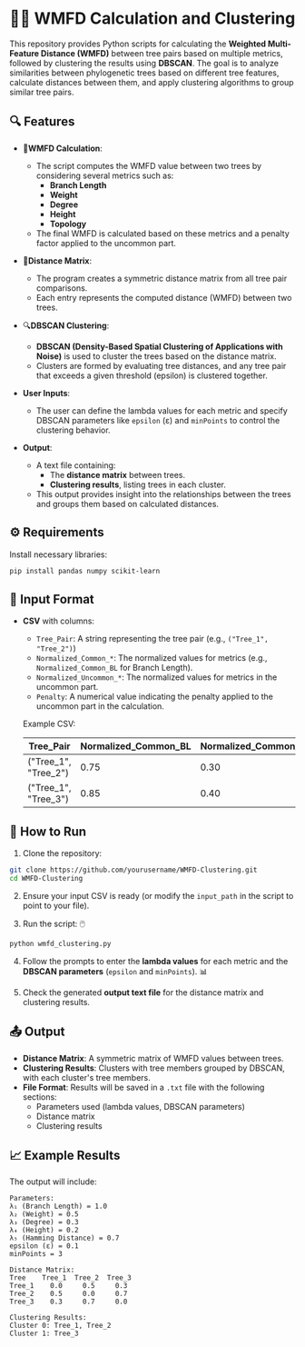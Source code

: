 # 🧑‍💻 **WMFD Calculation and Clustering** 
This repository provides Python scripts for calculating the **Weighted Multi-Feature Distance (WMFD)** between tree pairs based on multiple metrics, followed by clustering the results using **DBSCAN**. The goal is to analyze similarities between phylogenetic trees based on different tree features, calculate distances between them, and apply clustering algorithms to group similar tree pairs.

## 🔍 **Features**

- 📏**WMFD Calculation**: 
  - The script computes the WMFD value between two trees by considering several metrics such as:
    - **Branch Length**
    - **Weight**
    - **Degree**
    - **Height**
    - **Topology**
  - The final WMFD is calculated based on these metrics and a penalty factor applied to the uncommon part.
  
- 🔢**Distance Matrix**:
  - The program creates a symmetric distance matrix from all tree pair comparisons.
  - Each entry represents the computed distance (WMFD) between two trees.

- 🔍**DBSCAN Clustering**:
  - **DBSCAN (Density-Based Spatial Clustering of Applications with Noise)** is used to cluster the trees based on the distance matrix.
  - Clusters are formed by evaluating tree distances, and any tree pair that exceeds a given threshold (epsilon) is clustered together.
  
- **User Inputs**:
  - The user can define the lambda values for each metric and specify DBSCAN parameters like `epsilon` (ε) and `minPoints` to control the clustering behavior.

- **Output**:
  - A text file containing:
    - The **distance matrix** between trees.
    - **Clustering results**, listing trees in each cluster.
  - This output provides insight into the relationships between the trees and groups them based on calculated distances.



## ⚙️ **Requirements**

Install necessary libraries:

```bash
pip install pandas numpy scikit-learn
```

## 📝 **Input Format**

- **CSV** with columns: 
  - `Tree_Pair`: A string representing the tree pair (e.g., `("Tree_1", "Tree_2")`)
  - `Normalized_Common_*`: The normalized values for metrics (e.g., `Normalized_Common_BL` for Branch Length).
  - `Normalized_Uncommon_*`: The normalized values for metrics in the uncommon part.
  - `Penalty`: A numerical value indicating the penalty applied to the uncommon part in the calculation.
  
  Example CSV:
  
  | Tree_Pair           | Normalized_Common_BL | Normalized_Common_Weight | Normalized_Uncommon_BL | Normalized_Uncommon_Weight | Penalty | ... |
  |---------------------|----------------------|--------------------------|------------------------|----------------------------|---------|-----|
  | ("Tree_1", "Tree_2")| 0.75                 | 0.30                     | 0.50                   | 0.20                       | 1.5     | ... |
  | ("Tree_1", "Tree_3")| 0.85                 | 0.40                     | 0.60                   | 0.35                       | 1.2     | ... |



## 🚀 **How to Run**

1. Clone the repository:

```bash
git clone https://github.com/yourusername/WMFD-Clustering.git
cd WMFD-Clustering
```

2. Ensure your input CSV is ready (or modify the `input_path` in the script to point to your file).

3. Run the script: 🖱️

```bash
python wmfd_clustering.py
```

4. Follow the prompts to enter the **lambda values** for each metric and the **DBSCAN parameters** (`epsilon` and `minPoints`). 📊

5. Check the generated **output text file** for the distance matrix and clustering results.




## 📤 **Output**

- **Distance Matrix**: A symmetric matrix of WMFD values between trees.
- **Clustering Results**: Clusters with tree members grouped by DBSCAN, with each cluster's tree members.
- **File Format**: Results will be saved in a `.txt` file with the following sections:
  - Parameters used (lambda values, DBSCAN parameters)
  - Distance matrix
  - Clustering results


## 📈 **Example Results**

The output will include:

```
Parameters:
λ₁ (Branch Length) = 1.0
λ₂ (Weight) = 0.5
λ₃ (Degree) = 0.3
λ₄ (Height) = 0.2
λ₅ (Hamming Distance) = 0.7
epsilon (ε) = 0.1
minPoints = 3

Distance Matrix:
Tree    Tree_1  Tree_2  Tree_3
Tree_1    0.0     0.5     0.3
Tree_2    0.5     0.0     0.7
Tree_3    0.3     0.7     0.0

Clustering Results:
Cluster 0: Tree_1, Tree_2
Cluster 1: Tree_3
```

